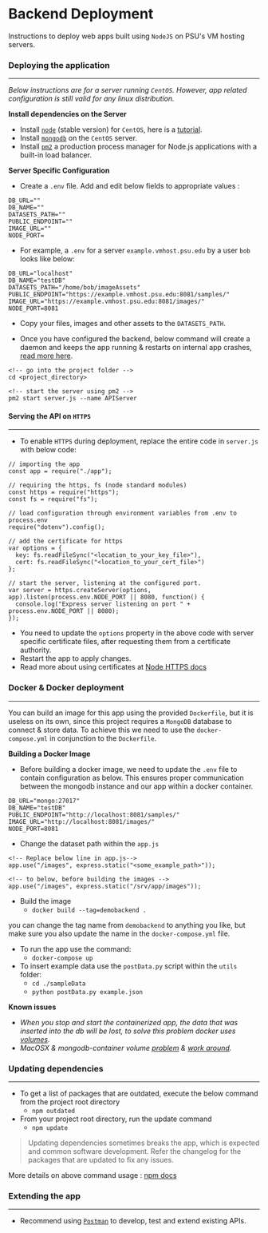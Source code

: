 # Backend Deployment

Instructions to deploy web apps built using `NodeJS` on PSU's VM hosting servers.

### Deploying the application
---
_Below instructions are for a server running `CentOS`. However, app related configuration is still valid for any linux distribution._

**Install dependencies on the Server**

- Install [`node`](https://nodejs.org/en/) (stable version) for `CentOS`, here is a [tutorial](https://www.digitalocean.com/community/tutorials/how-to-install-node-js-on-a-centos-7-server).
- Install [`mongodb`](https://docs.mongodb.com/manual/tutorial/install-mongodb-on-red-hat/) on the `CentOS` server.
- Install [`pm2`](https://www.npmjs.com/package/pm2) a production process manager for Node.js applications with a built-in load balancer.

**Server Specific Configuration**

- Create a `.env` file. Add and edit below fields to appropriate values :

```
DB_URL=""
DB_NAME=""
DATASETS_PATH=""
PUBLIC_ENDPOINT=""
IMAGE_URL=""
NODE_PORT=
```

- For example, a `.env` for a server `example.vmhost.psu.edu` by a user `bob` looks like below:

```
DB_URL="localhost"
DB_NAME="testDB"
DATASETS_PATH="/home/bob/imageAssets"
PUBLIC_ENDPOINT="https://example.vmhost.psu.edu:8081/samples/"
IMAGE_URL="https://example.vmhost.psu.edu:8081/images/"
NODE_PORT=8081
```

- Copy your files, images and other assets to the `DATASETS_PATH`.

- Once you have configured the backend, below command will create a daemon and keeps the app running & restarts on internal app crashes, [read more here](https://pm2.io/doc/en/runtime/overview/?utm_source=pm2&utm_medium=website&utm_campaign=rebranding).

```
<!-- go into the project folder -->
cd <project_directory>  

<!-- start the server using pm2 -->
pm2 start server.js --name APIServer
```

#### Serving the API on `HTTPS`
---

- To enable `HTTPS` during deployment, replace the entire code in `server.js` with below code:

```
// importing the app
const app = require("./app");

// requiring the https, fs (node standard modules)
const https = require("https");
const fs = require("fs");

// load configuration through environment variables from .env to process.env
require("dotenv").config();

// add the certificate for https
var options = {
  key: fs.readFileSync("<location_to_your_key_file>"),
  cert: fs.readFileSync("<location_to_your_cert_file>")
};

// start the server, listening at the configured port.
var server = https.createServer(options, app).listen(process.env.NODE_PORT || 8080, function() {
  console.log("Express server listening on port " + process.env.NODE_PORT || 8080);
});

```

- You need to update the `options` property in the above code with server specific certificate files, after requesting them from a certificate authority.
- Restart the app to apply changes.
- Read more about using certificates at [Node HTTPS docs](https://nodejs.org/api/https.html#https_https_createserver_options_requestlistener)


### Docker & Docker deployment
---

You can build an image for this app using the provided `Dockerfile`, but it is useless on its own, since this project requires a `MongoDB` database to connect & store data. To achieve this we need to use the `docker-compose.yml` in conjunction to the `Dockerfile`.

**Building a Docker Image**

- Before building a docker image, we need to update the `.env` file to contain configuration as below. This ensures proper communication between the mongodb instance and our app within a docker container.

```
DB_URL="mongo:27017"
DB_NAME="testDB"
PUBLIC_ENDPOINT="http://localhost:8081/samples/"
IMAGE_URL="http://localhost:8081/images/"
NODE_PORT=8081

```

- Change the dataset path within the `app.js`

```
<!-- Replace below line in app.js-->
app.use("/images", express.static("<some_example_path>"));

<!-- to below, before building the images -->
app.use("/images", express.static("/srv/app/images"));

```

- Build the image
    - `docker build --tag=demobackend .`

you can change the tag name from `demobackend` to anything you like, but make sure you also update the name in the `docker-compose.yml` file.

- To run the app use the command:
    - `docker-compose up`
- To insert example data use the `postData.py` script within the `utils` folder:
    - `cd ./sampleData`
    - `python postData.py example.json`

**Known issues**

- _When you stop and start the containerized app, the data that was inserted into the db will be lost, to solve this problem docker uses [volumes](https://docs.docker.com/storage/volumes/)._
- _MacOSX & mongodb-container volume [problem](https://stackoverflow.com/a/34903503) & [work around](https://docs.docker.com/storage/volumes/)._

### Updating dependencies
---

- To get a list of packages that are outdated, execute the below command from the project root directory
  - `npm outdated`
- From your project root directory, run the update command
  - `npm update`

> Updating dependencies sometimes breaks the app, which is expected and common software development. Refer the changelog for the packages that are updated to fix any issues.

More details on above command usage : [npm docs](https://docs.npmjs.com/updating-packages-downloaded-from-the-registry)

### Extending the app
---

- Recommend using [`Postman`](https://www.getpostman.com/) to develop, test and extend existing APIs.
